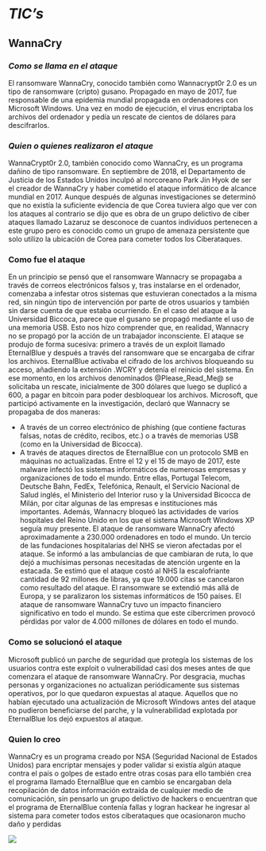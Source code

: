 # ***TIC’s***
## **WannaCry**

### *Como se llama en el ataque*

El ransomware WannaCry, conocido también como Wannacrypt0r 2.0 es un tipo de ransomware (cripto) gusano. Propagado en mayo de 2017, fue responsable de una epidemia mundial propagada en ordenadores con Microsoft Windows. Una vez en modo de ejecución, el virus encriptaba los archivos del ordenador y pedía un rescate de cientos de dólares para descifrarlos.

### *Quien o quienes realizaron el ataque*

WannaCrypt0r 2.0, también conocido como WannaCry, es un programa dañino de tipo ransomware. En septiembre de 2018, el Departamento de Justicia de los Estados Unidos inculpó al norcoreano Park Jin Hyok de ser el creador de WannaCry y haber cometido el ataque informático de alcance mundial en 2017.
Aunque después de algunas investigaciones se determinó que no existía la suficiente evidencia de que Corea tuviera algo que ver con los ataques al contrario se dijo que es obra de un grupo delictivo de ciber ataques llamado Lazaruz se desconoce de cuantos individuos pertenecen a este grupo pero es conocido como un grupo de amenaza persistente que solo utilizo la ubicación de Corea para cometer todos los Ciberataques.  

### Como fue el ataque

En un principio se pensó que el ransomware Wannacry se propagaba a través de correos electrónicos falsos y, tras instalarse en el ordenador, comenzaba a infestar otros sistemas que estuvieran conectados a la misma red, sin ningún tipo de intervención por parte de otros usuarios y también sin darse cuenta de que estaba ocurriendo. En el caso del ataque a la Universidad Biccoca, parece que el gusano se propagó mediante el uso de una memoria USB. Esto nos hizo comprender que, en realidad, Wannacry no se propagó por la acción de un trabajador inconsciente.
El ataque se produjo de forma sucesiva: primero a través de un exploit llamado EternalBlue y después a través del ransomware que se encargaba de cifrar los archivos. EternalBlue activaba el cifrado de los archivos bloqueando su acceso, añadiendo la extensión .WCRY y detenía el reinicio del sistema. En ese momento, en los archivos denominados @Please_Read_Me@ se solicitaba un rescate, inicialmente de 300 dólares que luego se duplicó a 600, a pagar en bitcoin para poder desbloquear los archivos.
Microsoft, que participó activamente en la investigación, declaró que Wannacry se propagaba de dos maneras:
+ A través de un correo electrónico de phishing (que contiene facturas falsas, notas de crédito, recibos, etc.) o a través de memorias USB (como en la Universidad de Bicocca).
+ A través de ataques directos de EternalBlue con un protocolo SMB en máquinas no actualizadas.
Entre el 12 y el 15 de mayo de 2017, este malware infectó los sistemas informáticos de numerosas empresas y organizaciones de todo el mundo. Entre ellas, Portugal Telecom, Deutsche Bahn, FedEx, Telefónica, Renault, el Servicio Nacional de Salud inglés, el Ministerio del Interior ruso y la Universidad Bicocca de Milán, por citar algunas de las empresas e instituciones más importantes. Además, Wannacry bloqueó las actividades de varios hospitales del Reino Unido en los que el sistema Microsoft Windows XP seguía muy presente.
El ataque de ransomware WannaCry afectó aproximadamente a 230.000 ordenadores en todo el mundo.
Un tercio de las fundaciones hospitalarias del NHS se vieron afectadas por el ataque. Se informó a las ambulancias de que cambiaran de ruta, lo que dejó a muchísimas personas necesitadas de atención urgente en la estacada. Se estimó que el ataque costó al NHS la escalofriante cantidad de 92 millones de libras, ya que 19.000 citas se cancelaron como resultado del ataque.
El ransomware se extendió más allá de Europa, y se paralizaron los sistemas informáticos de 150 países. El ataque de ransomware WannaCry tuvo un impacto financiero significativo en todo el mundo. Se estima que este cibercrimen provocó pérdidas por valor de 4.000 millones de dólares en todo el mundo.

### Como se solucionó el ataque

Microsoft publicó un parche de seguridad que protegía los sistemas de los usuarios contra este exploit o vulnerabilidad casi dos meses antes de que comenzara el ataque de ransomware WannaCry. Por desgracia, muchas personas y organizaciones no actualizan periódicamente sus sistemas operativos, por lo que quedaron expuestas al ataque.
Aquellos que no habían ejecutado una actualización de Microsoft Windows antes del ataque no pudieron beneficiarse del parche, y la vulnerabilidad explotada por EternalBlue los dejó expuestos al ataque.

### Quien lo creo

WannaCry es un programa creado por NSA (Seguridad Nacional de Estados Unidos) para encriptar mensajes y poder validar si existía algún ataque contra el país o golpes de estado entre otras cosas para ello también crea el programa llamado EternalBlue que en cambio se encargaban dela recopilación de datos información extraída de cualquier medio de comunicación, sin pensarlo un grupo delictivo de hackers o encuentran que el programa de EternalBlue contenía fallas y logran hackear he ingresar al sistema para cometer todos estos ciberataques que ocasionaron mucho daño y perdidas 

![](Downloads"wannacry")
